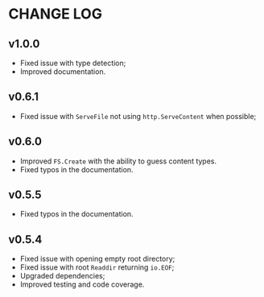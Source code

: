 # CHANGE LOG

## v1.0.0

- Fixed issue with type detection;
- Improved documentation.

## v0.6.1

- Fixed issue with `ServeFile` not using `http.ServeContent` when possible;

## v0.6.0

- Improved `FS.Create` with the ability to guess content types.
- Fixed typos in the documentation.

## v0.5.5

- Fixed typos in the documentation.

## v0.5.4

- Fixed issue with opening empty root directory;
- Fixed issue with root `Readdir` returning `io.EOF`;
- Upgraded dependencies;
- Improved testing and code coverage.

